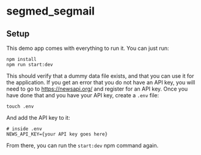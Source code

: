 # segmed_segmail

## Setup
This demo app comes with everything to run it. You can just run:
```
npm install
npm run start:dev
```
Тhis should verify that a dummy data file exists, and that you can use it for the application.
If you get an error that you do not have an API key, you will need to go to https://newsapi.org/ and register for an API key. Once you have done that and you have your API key, create a `.env` file:
```
touch .env
```
And add the API key to it:
```
# inside .env
NEWS_API_KEY={your API key goes here}
```
From there, you can run the `start:dev` npm command again.